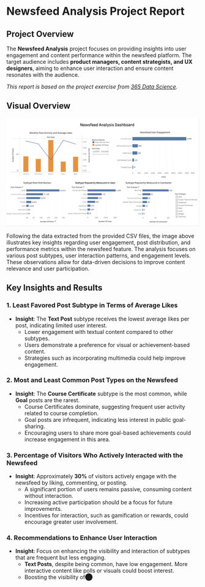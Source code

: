 # **Newsfeed Analysis Project Report**

## **Project Overview**
The **Newsfeed Analysis** project focuses on providing insights into user engagement and content performance within the newsfeed platform. The target audience includes **product managers, content strategists, and UX designers**, aiming to enhance user interaction and ensure content resonates with the audience.

*This report is based on the project exercise from [365 Data Science](https://learn.365datascience.com/projects/newsfeed-analysis-in-tableau/).*

## **Visual Overview**
![NewsFeedOverview](./NewsFeedOverview.png)

Following the data extracted from the provided CSV files, the image above illustrates key insights regarding user engagement, post distribution, and performance metrics within the newsfeed feature. The analysis focuses on various post subtypes, user interaction patterns, and engagement levels. These observations allow for data-driven decisions to improve content relevance and user participation.

## **Key Insights and Results**

### **1. Least Favored Post Subtype in Terms of Average Likes**
- **Insight**: The **Text Post** subtype receives the lowest average likes per post, indicating limited user interest.
   - Lower engagement with textual content compared to other subtypes.
   - Users demonstrate a preference for visual or achievement-based content.
   - Strategies such as incorporating multimedia could help improve engagement.

### **2. Most and Least Common Post Types on the Newsfeed**
- **Insight**: The **Course Certificate** subtype is the most common, while **Goal** posts are the rarest.
   - Course Certificates dominate, suggesting frequent user activity related to course completion.
   - Goal posts are infrequent, indicating less interest in public goal-sharing.
   - Encouraging users to share more goal-based achievements could increase engagement in this area.

### **3. Percentage of Visitors Who Actively Interacted with the Newsfeed**
- **Insight**: Approximately **30%** of visitors actively engage with the newsfeed by liking, commenting, or posting.
   - A significant portion of users remains passive, consuming content without interaction.
   - Increasing active participation should be a focus for future improvements.
   - Incentives for interaction, such as gamification or rewards, could encourage greater user involvement.

### **4. Recommendations to Enhance User Interaction**
- **Insight**: Focus on enhancing the visibility and interaction of subtypes that are frequent but less engaging.
   - **Text Posts**, despite being common, have low engagement. More interactive content like polls or visuals could boost interest.
   - Boosting the visibility of​⬤
